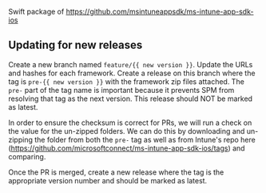 Swift package of https://github.com/msintuneappsdk/ms-intune-app-sdk-ios

## Updating for new releases

Create a new branch named `feature/{{ new version }}`. Update the URLs and hashes for each framework. Create a release on this branch where the tag is `pre-{{ new version }}` with the framework zip files attached. The `pre-` part of the tag name is important because it prevents SPM from resolving that tag as the next version. This release should NOT be marked as latest.

In order to ensure the checksum is correct for PRs, we will run a check on the value for the un-zipped folders. We can do this by downloading and un-zipping the folder from both the `pre-` tag as well as from Intune's repo here (https://github.com/microsoftconnect/ms-intune-app-sdk-ios/tags) and comparing.

Once the PR is merged, create a new release where the tag is the appropriate version number and should be marked as latest.
